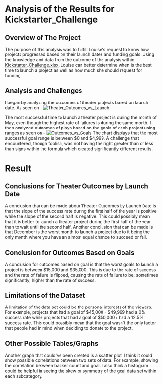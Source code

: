 # Analysis of the Results for Kickstarter_Challenge
## Overview of The Project
The purpose of this analysis was to fulfill Louise's request to know how projects progressed based on their launch dates and funding goals. Using the knowledge and data from the outcome of the analysis within [Kickstarter_Challenge.xlsx](https://github.com/F-R-Mitchell/kickstarter-analysis/files/7071715/Kickstarter_Challenge.xlsx), Louise can better determine when is the best time to launch a project as well as how much she should request for funding.

## Analysis and Challenges
I began by analyzing the outcomes of theater projects based on launch date. As seen on - ![Theater_Outcomes_vs_Launch](https://user-images.githubusercontent.com/87910875/131050642-f879f9cc-6337-4f8a-84e2-9221dcca12f2.png)

The most successful time to launch a theater project is during the month of May, even though the highest rate of failures is during the same month. I then analyzed outcomes of plays based on the goals of each project using ranges as seen on - ![Outcomes_vs_Goals](https://user-images.githubusercontent.com/87910875/131050693-7f62b9c7-da63-4c49-9359-ce5eb06ba4e7.png)
The chart displays that the most successful goal range is between $0 and $4,999. A challenge that encountered, though foolish, was not having the right greater than or less than signs within the formula which created significantly different results.

# Result
## Conclusions for Theater Outcomes by Launch Date
A conclusion that can be made about Theater Outcomes by Launch Date is that the slope of the success rate during the first half of the year is positive while the slope of the second half is negative. This could possibly mean that it is better to launch a theater project during the first half of the year than to wait until the second half. Another conclusion that can be made is that December is the worst month to launch a project due to it being the only month where you have an almost equal chance to succeed or fail.

## Conclusion for Outcomes Based on Goals
A conclusion for outcomes based on goal is that the worst goals to launch a project is between $15,000 and $35,000. This is due to the rate of success and the rate of failure is flipped, causing the rate of failure to be, sometimes significantly, higher than the rate of success. 

## Limitations of the Dataset
A limitation of the data set could be the personal interests of the viewers. For example, projects that had a goal of $45,000 - $49,999 had a 0% success rate while projects that had a goal of $50,000+ had a 12.5% success rate. This could possibly mean that the goal wasn't the only factor that people had in mind when deciding to donate to the project. 

## Other Possible Tables/Graphs
Another graph that could've been created is a scatter plot. I think it could show possible correlations between two sets of data. For example, showing the correlation between backer count and goal. I also think a histogram could be helpful in seeing the skew or symmetry of the goal data set within each subcategory.
